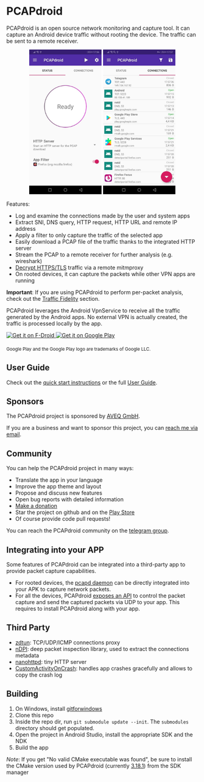 # PCAPdroid

PCAPdroid is an open source network monitoring and capture tool. It can capture an Android device traffic without rooting the device. The traffic can be sent to a remote receiver.

<p align="center">
<img src="https://raw.githubusercontent.com/emanuele-f/PCAPdroid/master/fastlane/metadata/android/en-US/images/phoneScreenshots/1.jpg" width="190" />
<img src="https://raw.githubusercontent.com/emanuele-f/PCAPdroid/master/fastlane/metadata/android/en-US/images/phoneScreenshots/2.jpg" width="190" />
</p>

Features:

- Log and examine the connections made by the user and system apps
- Extract SNI, DNS query, HTTP request, HTTP URL and remote IP address
- Apply a filter to only capture the traffic of the selected app
- Easily download a PCAP file of the traffic thanks to the integrated HTTP server
- Stream the PCAP to a remote receiver for further analysis (e.g. wireshark)
- [Decrypt HTTPS/TLS](https://emanuele-f.github.io/PCAPdroid/tls_decryption) traffic via a remote mitmproxy
- On rooted devices, it can capture the packets while other VPN apps are running

**Important**: If you are using PCAPdroid to perform per-packet analysis, check out the [Traffic Fidelity](https://emanuele-f.github.io/PCAPdroid/quick_start#14-traffic-fidelity) section.

PCAPdroid leverages the Android VpnService to receive all the traffic generated by the Android apps. No external VPN is actually created, the traffic is processed locally by the app.

<a href="https://f-droid.org/packages/com.emanuelef.remote_capture">
    <img src="https://fdroid.gitlab.io/artwork/badge/get-it-on.png"
    alt="Get it on F-Droid"
    height="80">
</a> <a href='https://play.google.com/store/apps/details?id=com.emanuelef.remote_capture'><img height="80" alt='Get it on Google Play' src='https://play.google.com/intl/en_us/badges/static/images/badges/en_badge_web_generic.png'/></a>

<sub>Google Play and the Google Play logo are trademarks of Google LLC.</sub>

## User Guide

Check out the [quick start instructions](https://emanuele-f.github.io/PCAPdroid/quick_start) or the full [User Guide](https://emanuele-f.github.io/PCAPdroid).

## Sponsors

The PCAPdroid project is sponsored by [AVEQ GmbH](https://aveq.info).

If you are a business and want to sponsor this project, you can [reach me via email](mailto:black.silver@hotmail.it?subject=PCAPdroid%20sponsorship).

## Community

You can help the PCAPdroid project in many ways:

- Translate the app in your language
- Improve the app theme and layout
- Propose and discuss new features
- Open bug reports with detailed information
- [Make a donation](https://emanuele-f.github.io/PCAPdroid/donate)
- Star the project on github and on the [Play Store](https://play.google.com/store/apps/details?id=com.emanuelef.remote_capture)
- Of course provide code pull requests!

You can reach the PCAPdroid community on the [telegram group](https://t.me/PCAPdroid).

## Integrating into your APP

Some features of PCAPdroid can be integrated into a third-party app to provide packet capture capabilities.

- For rooted devices, the [pcapd daemon](https://github.com/emanuele-f/PCAPdroid/tree/master/app/src/main/jni/pcapd) can be directly integrated into your APK to capture network packets.
- For all the devices, PCAPdroid [exposes an API](https://github.com/emanuele-f/PCAPdroid/blob/master/docs/app_api.md) to control the packet capture and send the captured packets via UDP to your app. This requires to install PCAPdroid along with your app.

## Third Party

- [zdtun](https://github.com/emanuele-f/zdtun): TCP/UDP/ICMP connections proxy
- [nDPI](https://github.com/ntop/nDPI): deep packet inspection library, used to extract the connections metadata
- [nanohttpd](https://github.com/NanoHttpd/nanohttpd): tiny HTTP server
- [CustomActivityOnCrash](https://github.com/Ereza/CustomActivityOnCrash): handles app crashes gracefully and allows to copy the crash log

## Building

1. On Windows, install [gitforwindows](https://gitforwindows.org)
2. Clone this repo
3. Inside the repo dir, run `git submodule update --init`. The `submodules` directory should get populated.
4. Open the project in Android Studio, install the appropriate SDK and the NDK
5. Build the app

*Note*: If you get "No valid CMake executable was found", be sure to install the CMake version used by PCAPdroid (currently [3.18.1](https://github.com/emanuele-f/PCAPdroid/blob/master/app/build.gradle)) from the SDK manager

